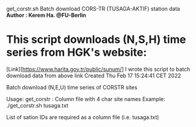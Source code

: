 get_corstr.sh
Batch download CORS-TR (TUSAGA-AKTIF) station data
**Author : Kerem Ha. @FU-Berlin**
# This script downloads (N,S,H) time series from HGK's website:
[Link][https://www.harita.gov.tr/public/sunum/]
I wrote this script to batch download data from above link
Created Thu Feb 17 15:24:41 CET 2022

Batch download (N,E,U) time series of CORSTR sites

Usage: get_corstr <FILE NAME>
<FILE NAME> : Column file with 4 char site names
Example: ./get_corstr.sh tusaga.txt
  
 List of sation IDs are required as a column file (i.e. tusaga.txt)
